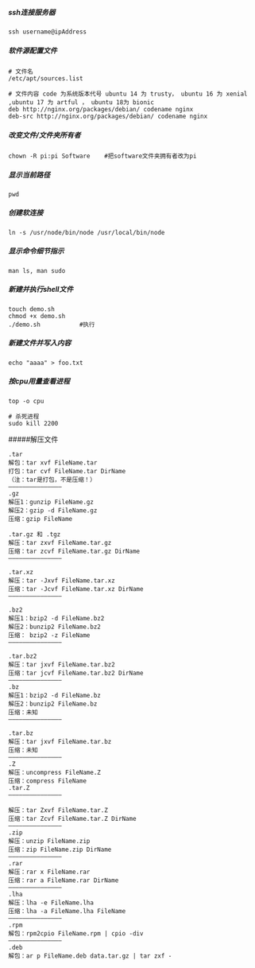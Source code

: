 ##### ssh连接服务器

```shell
ssh username@ipAddress
```

##### 软件源配置文件

```shell
# 文件名
/etc/apt/sources.list

# 文件内容 code 为系统版本代号 ubuntu 14 为 trusty， ubuntu 16 为 xenial ,ubuntu 17 为 artful ， ubuntu 18为 bionic
deb http://nginx.org/packages/debian/ codename nginx
deb-src http://nginx.org/packages/debian/ codename nginx
```



##### 改变文件/文件夹所有者

```shell
chown -R pi:pi Software    #把software文件夹拥有者改为pi
```

##### 显示当前路径

```shell
pwd
```

##### 创建软连接

```shell
ln -s /usr/node/bin/node /usr/local/bin/node
```

##### 显示命令细节指示

```shell
man ls, man sudo
```

##### 新建并执行shell文件

```shell
touch demo.sh
chmod +x demo.sh
./demo.sh           #执行
```

##### 新建文件并写入内容

```shell
echo "aaaa" > foo.txt
```

##### 按cpu用量查看进程

```shell
top -o cpu

# 杀死进程
sudo kill 2200
```



#####解压文件

```shell
.tar 
解包：tar xvf FileName.tar
打包：tar cvf FileName.tar DirName
（注：tar是打包，不是压缩！）
———————————————
.gz
解压1：gunzip FileName.gz
解压2：gzip -d FileName.gz
压缩：gzip FileName

.tar.gz 和 .tgz
解压：tar zxvf FileName.tar.gz
压缩：tar zcvf FileName.tar.gz DirName
———————————————

.tar.xz
解压：tar -Jxvf FileName.tar.xz
压缩：tar -Jcvf FileName.tar.xz DirName
———————————————

.bz2
解压1：bzip2 -d FileName.bz2
解压2：bunzip2 FileName.bz2
压缩： bzip2 -z FileName
———————————————

.tar.bz2
解压：tar jxvf FileName.tar.bz2
压缩：tar jcvf FileName.tar.bz2 DirName
———————————————
.bz
解压1：bzip2 -d FileName.bz
解压2：bunzip2 FileName.bz
压缩：未知
———————————————

.tar.bz
解压：tar jxvf FileName.tar.bz
压缩：未知
———————————————
.Z
解压：uncompress FileName.Z
压缩：compress FileName
.tar.Z
———————————————

解压：tar Zxvf FileName.tar.Z
压缩：tar Zcvf FileName.tar.Z DirName
———————————————
.zip
解压：unzip FileName.zip
压缩：zip FileName.zip DirName
———————————————
.rar
解压：rar x FileName.rar
压缩：rar a FileName.rar DirName
———————————————
.lha
解压：lha -e FileName.lha
压缩：lha -a FileName.lha FileName
———————————————
.rpm
解包：rpm2cpio FileName.rpm | cpio -div
———————————————
.deb
解包：ar p FileName.deb data.tar.gz | tar zxf -
  

```

